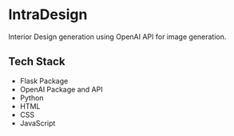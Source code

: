 # IntraDesign
Interior Design generation using OpenAI API for image generation.

## Tech Stack

- Flask Package
- OpenAI Package and API
- Python
- HTML
- CSS
- JavaScript
